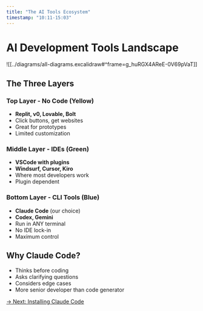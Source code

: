 ```yaml
---
title: "The AI Tools Ecosystem"
timestamp: "10:11-15:03"
---
```


# AI Development Tools Landscape

![[../diagrams/all-diagrams.excalidraw#^frame=g_huRGX4AReE-0V69pVaT]]

## The Three Layers

### Top Layer - No Code (Yellow)
- **Replit, v0, Lovable, Bolt**
- Click buttons, get websites
- Great for prototypes
- Limited customization

### Middle Layer - IDEs (Green)
- **VSCode with plugins**
- **Windsurf, Cursor, Kiro**
- Where most developers work
- Plugin dependent

### Bottom Layer - CLI Tools (Blue)
- **Claude Code** (our choice)
- **Codex, Gemini**
- Run in ANY terminal
- No IDE lock-in
- Maximum control

## Why Claude Code?
- Thinks before coding
- Asks clarifying questions
- Considers edge cases
- More senior developer than code generator

[→ Next: Installing Claude Code](03-claude-code-install.md)